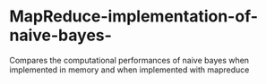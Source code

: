 # MapReduce-implementation-of-naive-bayes-
Compares the computational performances of naive bayes when implemented in memory and when implemented with mapreduce
